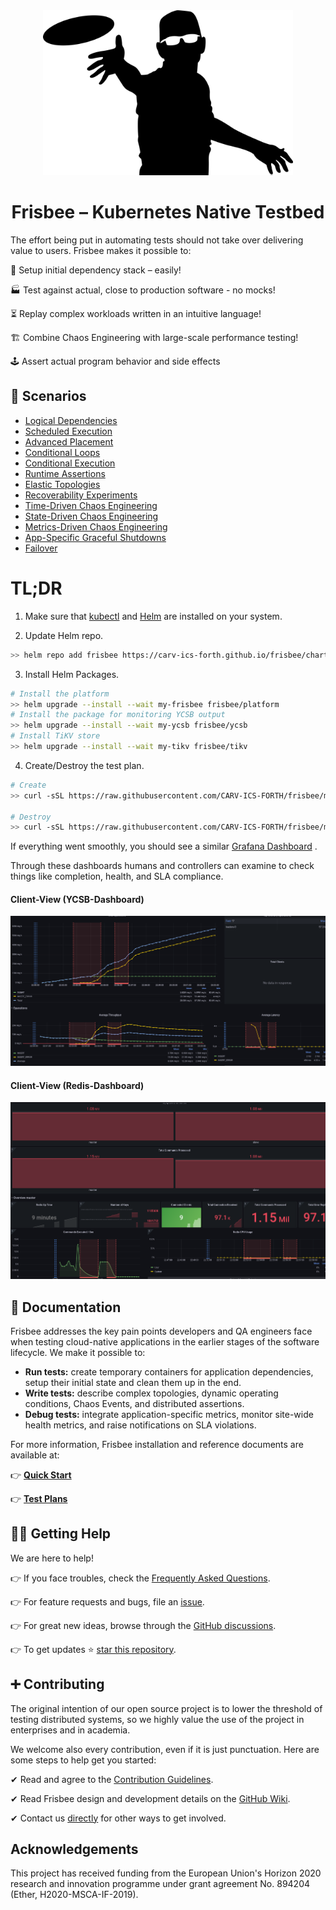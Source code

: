 <div align="center">
    <a href="https://www.vectorstock.com/royalty-free-vector/disc-golf-frisbee-eps-vector-25179185">
        <img src="docs/images/logo.jpg" width="400">
    </a>
</div>

# <div align="center">Frisbee – Kubernetes Native Testbed</div>

The effort being put in automating tests should not take over delivering value to users. Frisbee makes it possible to:

🎁 Setup initial dependency stack – easily!

🏭 Test against actual, close to production software - no mocks!

⏳ Replay complex workloads written in an intuitive language!

🏗️ Combine Chaos Engineering with large-scale performance testing!

🕹️ Assert actual program behavior and side effects


## :compass: Scenarios

* [Logical Dependencies](charts/iperf2/examples/0.server-client.yml)
* [Scheduled Execution](charts/iperf2/examples/1.scheduled-clients.yml)
* [Advanced Placement](charts/iperf2/examples/2.advanced-placement.yml )
* [Conditional Loops](charts/iperf2/examples/3.create-until.yml)
* [Conditional Execution](charts/iperf2/examples/4.create-when.yml)
* [Runtime Assertions](charts/iperf2/examples/5.assertions.yml )
* [Elastic Topologies](charts/iperf2/examples/6.deletions.yml )
* [Recoverability Experiments](charts/iperf2/examples/7.failure-toleration.yml )
* [Time-Driven Chaos Engineering](charts/iperf2/examples/8.time-driven-partition.yml )
* [State-Driven Chaos Engineering](charts/iperf2/examples/9.state-driven-partition.yml)
* [Metrics-Driven Chaos Engineering](charts/iperf2/examples/10.metrics-driven-partition.yml)
* [App-Specific Graceful Shutdowns](charts/cockroachdb/examples/8.scaledown-stop.yml )
* [Failover](charts/redis/examples/10.availability-failover-single.yml )

# TL;DR

1. Make sure that [kubectl](https://kubernetes.io/docs/tasks/tools/install-kubectl-linux/)
and  [Helm](https://helm.sh/docs/intro/install/) are installed on your system.

2. Update Helm repo.

```bash
>> helm repo add frisbee https://carv-ics-forth.github.io/frisbee/charts
```

3. Install Helm Packages.

```bash
# Install the platform
>> helm upgrade --install --wait my-frisbee frisbee/platform
# Install the package for monitoring YCSB output
>> helm upgrade --install --wait my-ycsb frisbee/ycsb
# Install TiKV store
>> helm upgrade --install --wait my-tikv frisbee/tikv
```

4. Create/Destroy the test plan.

```bash
# Create
>> curl -sSL https://raw.githubusercontent.com/CARV-ICS-FORTH/frisbee/main/charts/tikv/examples/plan.baseline.yml | kubectl -f - apply

# Destroy
>> curl -sSL https://raw.githubusercontent.com/CARV-ICS-FORTH/frisbee/main/charts/tikv/examples/plan.baseline.yml | kubectl -f - delete --cascade=foreground
```

If everything went smoothly, you should see a
similar [Grafana Dashboard](http://grafana.localhost/d/R5y4AE8Mz/kubernetes-cluster-monitoring-via-prometheus?orgId=1&amp;from=now-15m&amp;to=now)
.

Through these dashboards humans and controllers can examine to check things like completion, health, and SLA compliance.

#### Client-View (YCSB-Dashboard)

![image-20211008230432961](docs/images/partitions.png)

#### Client-View (Redis-Dashboard)

![](docs/images/masterdashboard.png)

## 📙 Documentation

Frisbee addresses the key pain points developers and QA engineers face when testing cloud-native applications in the
earlier stages of the software lifecycle. We make it possible to:

* **Run tests:**  create temporary containers for application dependencies, setup their initial state and clean them up
in the end.
* **Write tests:** describe complex topologies, dynamic operating conditions, Chaos Events, and distributed assertions.
* **Debug tests:** integrate application-specific metrics, monitor site-wide health metrics, and raise notifications on
SLA violations.

For more information, Frisbee installation and reference documents are available at:

👉 **[Quick Start](docs/tutorial.md)**

👉 **[Test Plans](charts)**

## 🙋‍♂️ Getting Help

We are here to help!

👉 If you face troubles, check the [Frequently Asked Questions](https://frisbee.dev/faq).

👉 For feature requests and bugs, file an [issue](https://github.com/carv-ics-forth/frisbee/issues).

👉 For great new ideas, browse through the [GitHub discussions](https://github.com/carv-ics-forth/frisbee/discussions).

👉 To get updates ⭐️ [star this repository](https://github.com/carv-ics-forth/frisbee/stargazers).

## ➕ Contributing

The original intention of our open source project is to lower the threshold of testing distributed systems, so we highly
value the use of the project in enterprises and in academia.

We welcome also every contribution, even if it is just punctuation. Here are some steps to help get you started:

✔ Read and agree to the [Contribution Guidelines](docs/CONTRIBUTING.md).

✔ Read Frisbee design and development details on the [GitHub Wiki](https://github.com/carv-ics-forth/frisbee/wiki).

✔ Contact us [directly](fnikol@ics.forth.gr) for other ways to get involved.

## Acknowledgements

This project has received funding from the European Union's Horizon 2020 research and innovation programme under grant
agreement No. 894204 (Ether, H2020-MSCA-IF-2019).
